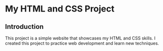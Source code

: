 # My HTML and CSS Project

## Introduction
This project is a simple website that showcases my HTML and CSS skills. I created this project to practice web development and learn new techniques.
